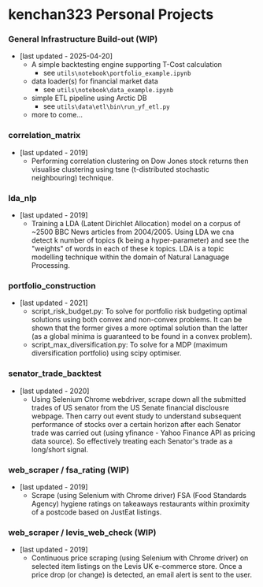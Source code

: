 # kenchan323 Personal Projects

### General Infrastructure Build-out (WIP)
- [last updated - 2025-04-20]
    - A simple backtesting engine supporting T-Cost calculation
      - see `utils\notebook\portfolio_example.ipynb`
    - data loader(s) for financial market data
       - see `utils\notebook\data_example.ipynb`
    - simple ETL pipeline using Arctic DB
       - see `utils\data\etl\bin\run_yf_etl.py`
    - more to come...

### correlation_matrix
- [last updated - 2019]
    - Performing correlation clustering on Dow Jones stock returns then visualise clustering
    using tsne (t-distributed stochastic neighbouring) technique.
    
### lda_nlp
- [last updated - 2019]
    - Training a LDA (Latent Dirichlet Allocation) model on a corpus of ~2500 BBC News articles from 2004/2005.
    Using LDA we cna detect k number of topics (k being a hyper-parameter) and see the "weights" of words in each
    of these k topics.
    LDA is a topic modelling technique within the domain of Natural Lanaguage Processing.

### portfolio_construction
- [last updated - 2021]
    - script_risk_budget.py: To solve for portfolio risk budgeting optimal solutions using both convex and non-convex 
    problems. It can be shown that the former gives a more optimal solution than the latter (as a global minima is
    guaranteed to be found in a convex problem). 
    - script_max_diversification.py: To solve for a MDP (maximum diversification portfolio) using scipy optimiser.

### senator_trade_backtest
- [last updated - 2020]
    - Using Selenium Chrome webdriver, scrape down all the submitted trades of US senator from the US Senate financial
    disclousre webpage. Then carry out event study to understand subsequent performance of stocks over a certain horizon
    after each Senator trade was carried out (using yfinance - Yahoo Finance API as pricing data source). So effectively 
    treating each Senator's trade as a long/short signal.

### web_scraper / fsa_rating (WIP)
- [last updated - 2019]
    - Scrape (using Selenium with Chrome driver) FSA (Food Standards Agency) hygiene ratings on takeaways restaurants
    within proximity of a postcode based on JustEat listings.
    
### web_scraper / levis_web_check (WIP)
- [last updated - 2019]
    - Continuous price scraping (using Selenium with Chrome driver) on selected item listings on the Levis UK e-commerce 
    store. Once a price drop (or change) is detected, an email alert is sent to the user.
